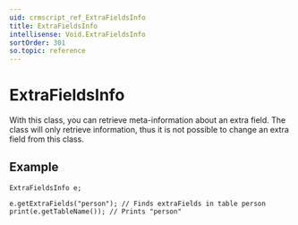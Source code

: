 ```yaml
---
uid: crmscript_ref_ExtraFieldsInfo
title: ExtraFieldsInfo
intellisense: Void.ExtraFieldsInfo
sortOrder: 301
so.topic: reference
---
```


# ExtraFieldsInfo

With this class, you can retrieve meta-information about an extra field. The class will only retrieve information, thus it is not possible to change an extra field from this class.

## Example

    ExtraFieldsInfo e;

    e.getExtraFields("person"); // Finds extraFields in table person
    print(e.getTableName()); // Prints "person"
